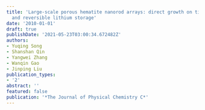 ```yaml
---
title: 'Large-scale porous hematite nanorod arrays: direct growth on titanium foil
  and reversible lithium storage'
date: '2010-01-01'
draft: true
publishDate: '2021-05-23T03:00:34.672482Z'
authors:
- Yuqing Song
- Shanshan Qin
- Yangwei Zhang
- Wanqin Gao
- Jinping Liu
publication_types:
- '2'
abstract: ''
featured: false
publication: '*The Journal of Physical Chemistry C*'
---
```


